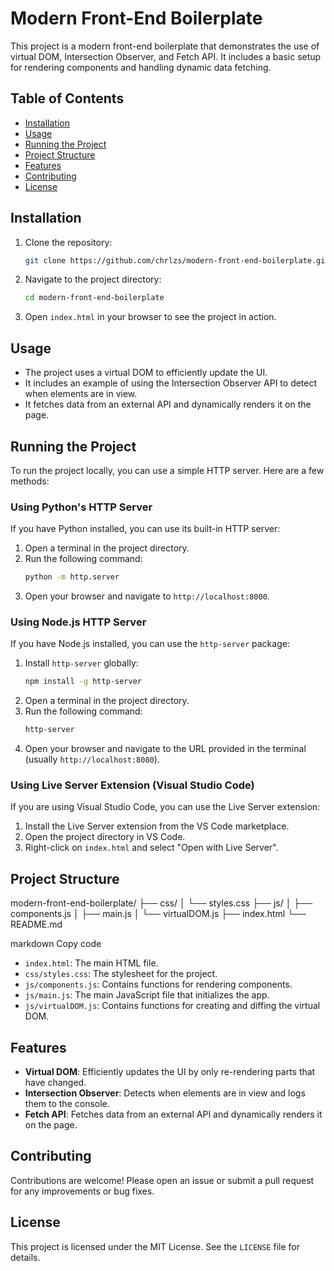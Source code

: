 # Modern Front-End Boilerplate

This project is a modern front-end boilerplate that demonstrates the use of virtual DOM, Intersection Observer, and Fetch API. It includes a basic setup for rendering components and handling dynamic data fetching.

## Table of Contents

- [Installation](#installation)
- [Usage](#usage)
- [Running the Project](#running-the-project)
- [Project Structure](#project-structure)
- [Features](#features)
- [Contributing](#contributing)
- [License](#license)

## Installation

1. Clone the repository:
    ```sh
    git clone https://github.com/chrlzs/modern-front-end-boilerplate.git
    ```
2. Navigate to the project directory:
    ```sh
    cd modern-front-end-boilerplate
    ```
3. Open `index.html` in your browser to see the project in action.

## Usage

- The project uses a virtual DOM to efficiently update the UI.
- It includes an example of using the Intersection Observer API to detect when elements are in view.
- It fetches data from an external API and dynamically renders it on the page.

## Running the Project

To run the project locally, you can use a simple HTTP server. Here are a few methods:

### Using Python's HTTP Server

If you have Python installed, you can use its built-in HTTP server:

1. Open a terminal in the project directory.
2. Run the following command:
    ```sh
    python -m http.server
    ```
3. Open your browser and navigate to `http://localhost:8000`.

### Using Node.js HTTP Server

If you have Node.js installed, you can use the `http-server` package:

1. Install `http-server` globally:
    ```sh
    npm install -g http-server
    ```
2. Open a terminal in the project directory.
3. Run the following command:
    ```sh
    http-server
    ```
4. Open your browser and navigate to the URL provided in the terminal (usually `http://localhost:8080`).

### Using Live Server Extension (Visual Studio Code)

If you are using Visual Studio Code, you can use the Live Server extension:

1. Install the Live Server extension from the VS Code marketplace.
2. Open the project directory in VS Code.
3. Right-click on `index.html` and select "Open with Live Server".

## Project Structure

modern-front-end-boilerplate/
├── css/
│ └── styles.css
├── js/
│ ├── components.js
│ ├── main.js
│ └── virtualDOM.js
├── index.html
└── README.md

markdown
Copy code

- `index.html`: The main HTML file.
- `css/styles.css`: The stylesheet for the project.
- `js/components.js`: Contains functions for rendering components.
- `js/main.js`: The main JavaScript file that initializes the app.
- `js/virtualDOM.js`: Contains functions for creating and diffing the virtual DOM.

## Features

- **Virtual DOM**: Efficiently updates the UI by only re-rendering parts that have changed.
- **Intersection Observer**: Detects when elements are in view and logs them to the console.
- **Fetch API**: Fetches data from an external API and dynamically renders it on the page.

## Contributing

Contributions are welcome! Please open an issue or submit a pull request for any improvements or bug fixes.

## License

This project is licensed under the MIT License. See the `LICENSE` file for details.